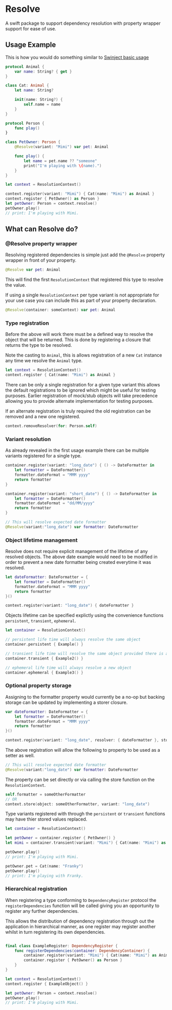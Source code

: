 # Resolve

A swift package to support dependency resolution with property wrapper support for ease of use.

## Usage Example

This is how you would do something similar to [Swinject basic usage](https://github.com/Swinject/Swinject#basic-usage)

```swift
protocol Animal {
    var name: String? { get }
}

class Cat: Animal {
    let name: String?

    init(name: String?) {
        self.name = name
    }
}

protocol Person {
    func play()
}

class PetOwner: Person {
    @Resolve(variant: "Mimi") var pet: Animal

    func play() {
        let name = pet.name ?? "someone"
        print("I'm playing with \(name).")
    }
}

let context = ResolutionContext()

context.register(variant: "Mimi") { Cat(name: "Mimi") as Animal }
context.register { PetOwner() as Person }
let petOwner: Person = context.resolve()
petOwner.play()
// print: I'm playing with Mimi.
```

## What can Resolve do?

### @Resolve property wrapper

Resolving registered dependencies is simple just add the `@Resolve` property wrapper in front of your property.

```swift
@Resolve var pet: Animal
```

This will find the first  `ResolutionContext` that registered this type to resolve the value.

If using a single `ResolutionContext` per type variant is not appropriate for your use case you can include this as part of your property declaration.

```swift
@Resolve(container: someContext) var pet: Animal
```

### Type registration

Before the above will work there must be a defined way to resolve the object that will be returned.  This is done by registering a closure that returns the type to be resolved.

Note the casting to `Animal`, this is allows registration of a new `Cat` instance any time we resolve the `Animal` type.  

```swift
let context = ResolutionContext()
context.register { Cat(name: "Mimi") as Animal }
```

There can be only a single registration for a given type variant this allows the default registrations to be ignored which might be useful for testing purposes.  Earlier registration of mock/stub objects will take precedence allowing you to provide alternate implementation for testing purposes.

If an alternate registration is truly required the old registration can be removed and a new one registered.

```swift
context.removeResolver(for: Person.self)
```

### Variant resolution

As already revealed in the first usage example there can be multiple variants registered for a single type.

```swift
container.register(variant: "long_date") { () -> DateFormatter in
    let formatter = DateFormatter()
    formatter.dateFormat = "MMM yyyy"
    return formatter
}

container.register(variant: "short_date") { () -> DateFormatter in
    let formatter = DateFormatter()
    formatter.dateFormat = "dd/MM/yyyy"
    return formatter
}
```

```swift
// This will resolve expected date formatter
@Resolve(variant:"long_date") var formatter: DateFormatter
```

### Object lifetime management

Resolve does not require explicit management of the lifetime of any resolved objects.  The above date example would need to be modified in order to prevent a new date formatter being created everytime it was resolved.

```swift
let dateFormatter: DateFormatter = {
    let formatter = DateFormatter()
    formatter.dateFormat = "MMM yyyy"
    return formatter
}()

context.register(variant: "long_date") { dateFormatter }
```

Objects lifetime can be specified explictly using the convenience functions `persistent`, `transient`, `ephemeral`.

```swift
let container = ResolutionContext()

// persistent life time will always resolve the same object
container.persistent { Example() }

// transient life time will resolve the same object provided there is a strong reference to it elsewhere
container.transient { Example2() }

// ephemeral life time will always resolve a new object
container.ephemeral { Example3() }
```

### Optional property storage

Assigning to the formatter property would currently be a no-op but backing storage can be updated by implementing a storer closure.

```swift
var dateFormatter: DateFormatter = {
    let formatter = DateFormatter()
    formatter.dateFormat = "MMM yyyy"
    return formatter
}()

context.register(variant: "long_date", resolver: { dateFormatter }, storer: { f in dateFormatter = f })
```

The above registration will allow the following to property to be used as a setter as well.

```swift
// This will resolve expected date formatter
@Resolve(variant:"long_date") var formatter: DateFormatter
```

The property can be set directly or via calling the store function on the `ResolutionContext`.

```swift
self.formatter = someOtherFormatter
// OR
context.store(object: someOtherFormatter, variant: "long_date")
```

Type variants registered with through the `persistent` or `transient` functions may have thier stored values replaced.

```swift
let container = ResolutionContext()

let petOwner = container.register { PetOwner() }
let mimi = container.transient(variant: "Mimi") { Cat(name: "Mimi") as Animal }

petOwner.play()
// print: I'm playing with Mimi.

petOwner.pet = Cat(name: "Franky")
petOwner.play()
// print: I'm playing with Franky.
```

### Hierarchical registration

When registering a type conforming to `DependencyRegister` protocol the `registerDependencies` function will be called giving you an opportunity to register any further dependencies.

This allows the distribution of dependency registration through out the application in hierarchical manner, as one register may register another whilst in turn registering its own dependencies.

```swift

final class ExampleRegister: DependencyRegister {
    func registerDependencies(container: DependencyContainer) {
        container.register(variant: "Mimi") { Cat(name: "Mimi") as Animal }
        container.register { PetOwner() as Person }
    }
}

let context = ResolutionContext()
context.register { ExampleObject() }

let petOwner: Person = context.resolve()
petOwner.play()
// print: I'm playing with Mimi.
```
